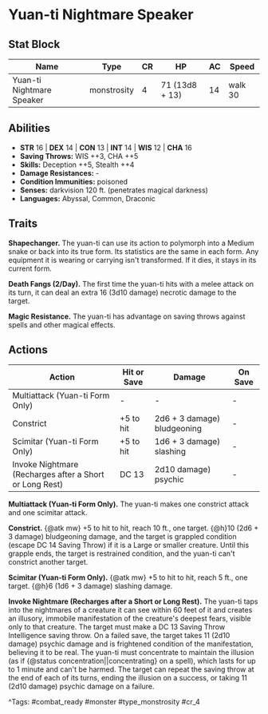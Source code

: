 # Yuan-ti Nightmare Speaker

## Stat Block

| Name | Type | CR | HP | AC | Speed |
|------|------|----|----|----|-------|
| Yuan-ti Nightmare Speaker | monstrosity | 4 | 71 (13d8 + 13) | 14 | walk 30 |

## Abilities

- **STR** 16 | **DEX** 14 | **CON** 13 | **INT** 14 | **WIS** 12 | **CHA** 16
- **Saving Throws:** WIS ++3, CHA ++5  
- **Skills:** Deception ++5, Stealth ++4  
- **Damage Resistances:** -  
- **Condition Immunities:** poisoned  
- **Senses:** darkvision 120 ft. (penetrates magical darkness)  
- **Languages:** Abyssal, Common, Draconic

## Traits

**Shapechanger.** The yuan-ti can use its action to polymorph into a Medium snake or back into its true form. Its statistics are the same in each form. Any equipment it is wearing or carrying isn't transformed. If it dies, it stays in its current form.

**Death Fangs (2/Day).** The first time the yuan-ti hits with a melee attack on its turn, it can deal an extra 16 (3d10 damage) necrotic damage to the target.

**Magic Resistance.** The yuan-ti has advantage on saving throws against spells and other magical effects.


## Actions

| Action | Hit or Save | Damage | On Save |
|--------|--------------|--------|----------|
| Multiattack (Yuan-ti Form Only) | - | - | - |
| Constrict | +5 to hit | 2d6 + 3 damage) bludgeoning | - |
| Scimitar (Yuan-ti Form Only) | +5 to hit | 1d6 + 3 damage) slashing | - |
| Invoke Nightmare (Recharges after a Short or Long Rest) | DC 13 | 2d10 damage) psychic | - |

**Multiattack (Yuan-ti Form Only).** The yuan-ti makes one constrict attack and one scimitar attack.

**Constrict.** {@atk mw} +5 to hit to hit, reach 10 ft., one target. {@h}10 (2d6 + 3 damage) bludgeoning damage, and the target is grappled condition (escape DC 14 Saving Throw) if it is a Large or smaller creature. Until this grapple ends, the target is restrained condition, and the yuan-ti can't constrict another target.

**Scimitar (Yuan-ti Form Only).** {@atk mw} +5 to hit to hit, reach 5 ft., one target. {@h}6 (1d6 + 3 damage) slashing damage.

**Invoke Nightmare (Recharges after a Short or Long Rest).** The yuan-ti taps into the nightmares of a creature it can see within 60 feet of it and creates an illusory, immobile manifestation of the creature's deepest fears, visible only to that creature. The target must make a DC 13 Saving Throw Intelligence saving throw. On a failed save, the target takes 11 (2d10 damage) psychic damage and is frightened condition of the manifestation, believing it to be real. The yuan-ti must concentrate to maintain the illusion (as if {@status concentration||concentrating} on a spell), which lasts for up to 1 minute and can't be harmed. The target can repeat the saving throw at the end of each of its turns, ending the illusion on a success, or taking 11 (2d10 damage) psychic damage on a failure.


^Tags: #combat_ready #monster #type_monstrosity #cr_4